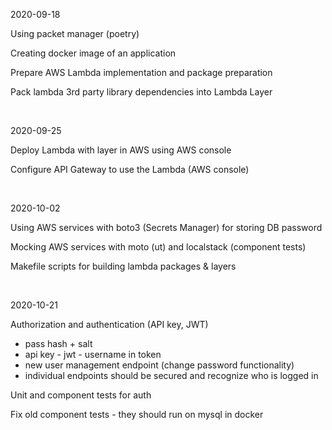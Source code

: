

2020-09-18 

Using packet manager (poetry) 

Creating docker image of an application 

Prepare AWS Lambda implementation and package preparation 

Pack lambda 3rd party library dependencies into Lambda Layer 

<br>


2020-09-25 

Deploy Lambda with layer in AWS using AWS console
 
Configure API Gateway to use the Lambda (AWS console) 

<br>


2020-10-02 

Using AWS services with boto3 (Secrets Manager) for storing DB password 

Mocking AWS services with moto (ut) and localstack (component tests) 

Makefile scripts for building lambda packages & layers

<br>


2020-10-21 

Authorization and authentication (API key, JWT) 
- pass hash + salt
- api key - jwt - username in token
- new user management endpoint (change password functionality)
- individual endpoints should be secured and recognize who is logged in

Unit and component tests for auth

Fix old component tests - they should run on mysql in docker